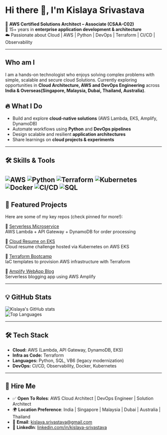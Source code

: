 # Hi there 👋, I'm Kislaya Srivastava  

🚀 **AWS Certified Solutions Architect – Associate (CSAA-C02)**  
💼 15+ years in **enterprise application development & architecture**  
☁️ Passionate about Cloud | AWS | Python | DevOps | Terraform | CI/CD | Observability  

---

## Who am I 
I am a hands-on technologist who enjoys solving complex problems with simple, scalable and secure cloud Solutions.
Currently exploring opportunities in **Cloud Architecture, AWS and DevOps Engineering** across **India & Overseas(Singapore, Malaysia, Dubai, Thailand, Australia)**.

## 🔥 What I Do
- Build and explore **cloud-native solutions** (AWS Lambda, EKS, Amplify, DynamoDB)  
- Automate workflows using **Python** and **DevOps pipelines**  
- Design scalable and resilient **application architectures**  
- Share learnings on **cloud projects & experiments**  

---
## 🛠️ Skills & Tools
![AWS](https://img.shields.io/badge/AWS-Cloud-orange?logo=amazonaws&logoColor=white)
![Python](https://img.shields.io/badge/Python-3.x-blue?logo=python&logoColor=white)
![Terraform](https://img.shields.io/badge/Terraform-IaC-purple?logo=terraform)
![Kubernetes](https://img.shields.io/badge/Kubernetes-Orchestration-blue?logo=kubernetes)
![Docker](https://img.shields.io/badge/Docker-Containers-blue?logo=docker)
![CI/CD](https://img.shields.io/badge/CI/CD-Automation-brightgreen?logo=githubactions&logoColor=white)
![SQL](https://img.shields.io/badge/SQL-Database-red?logo=postgresql&logoColor=white)
---

## 📌 Featured Projects
Here are some of my key repos (check pinned for more!):  

🔹 [Serverless Microservice](https://github.com/kislayasrivastava/serverless-microservice)  
    AWS Lambda + API Gateway + DynamoDB for order processing  

🔹 [Cloud Resume on EKS](https://github.com/kislayasrivastava/resume-kubernetes)  
    Cloud resume challenge hosted via Kubernetes on AWS EKS  

🔹 [Terraform Bootcamp](https://github.com/kislayasrivastava/terraform-beginner-bootcamp-2023)  
    IaC templates to provision AWS infrastructure with Terraform  

🔹 [Amplify WebApp Blog](https://github.com/kislayasrivastava/Amplify-WebApp-Blog)  
    Serverless blogging app using AWS Amplify  

---

## 💡 GitHub Stats
![Kislaya's GitHub stats](https://github-readme-stats.vercel.app/api?username=kislayasrivastava&show_icons=true&theme=tokyonight)  
![Top Languages](https://github-readme-stats.vercel.app/api/top-langs/?username=kislayasrivastava&layout=compact&theme=tokyonight)

---

## 🛠️ Tech Stack
- **Cloud:** AWS (Lambda, API Gateway, DynamoDB, EKS)  
- **Infra as Code:** Terraform  
- **Languages:** Python, SQL, VB6 (legacy modernization)  
- **DevOps:** CI/CD, Observability, Docker, Kubernetes  

---

## 💼 Hire Me
- ✅ **Open To Roles**: AWS Cloud Architect | DevOps Engineer | Solution Architect  
- 🌍 **Location Preference**: India | Singapore | Malaysia | Dubai | Australia | Thailand
- 📧 **Email**: kislaya.srivastava@gmail.com  
- 💼 **LinkedIn**: [linkedin.com/in/kislaya-srivastava](https://www.linkedin.com/in/kislaya-srivastava)
